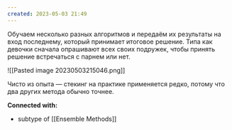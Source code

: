 ```yaml
---
created: 2023-05-03 21:49
---
```


Обучаем несколько разных алгоритмов и передаём их результаты на вход последнему, который принимает итоговое решение. Типа как девочки сначала опрашивают всех своих подружек, чтобы принять решение встречаться с парнем или нет.


![[Pasted image 20230503215046.png]]

Чисто из опыта — стекинг на практике применяется редко, потому что два других метода обычно точнее.






**Connected with:**
- subtype of [[Ensemble Methods]]



